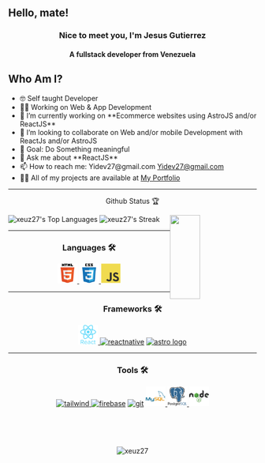 ## Hello, mate!
<h3 align="center">Nice to meet you, I'm Jesus Gutierrez</h3>
<h4 align="center">A fullstack developer from Venezuela</h4>

## Who Am I?
<ul align="left">
  <li>🤓 Self taught Developer</li>
  <li>👩‍💻 Working on Web & App Development</li>
  <li>
    🌱 I’m currently working on **Ecommerce websites using AstroJS and/or ReactJS**
  </li>
  <li>
    👯 I’m looking to collaborate on Web and/or mobile Development with ReactJs and/or AstroJS
  </li>
  <li>🎯 Goal: Do Something meaningful</li>
  <li>💬 Ask me about **ReactJS**</li>
  <li>📫 How to reach me: Yidev27@gmail.com <a href="mailto:yidev27@gmail.com" target="_blank" rel="noreferrer">Yidev27@gmail.com<a/></li>
  <li>👨‍💻 All of my projects are available at <a href="https://cv-me-zeta.vercel.app" target="_blank" rel="noreferrer">My Portfolio<a/></li>
  <!--
    <li>- 📝 Iregularly write articles on [blog link](blog link)</li> -->
</ul>


<hr />
<p align="center">Github Status 🏆</p>

![xeuz27's Top Languages](https://github-readme-stats.vercel.app/api/top-langs/?username=xeuz27&theme=react&show_icons=true&hide_border=true&layout=compact)
![xeuz27's Streak](https://github-readme-streak-stats.herokuapp.com/?user=xeuz27&theme=react&hide_border=false)
<img
  src="https://github-readme-stats.vercel.app/api?username=xeuz27&theme=react&show_icons=true&hide_border=true&count_private=true"
  width="35%"
  align="right"
  height="170px"
/>

<hr />
<h3 align="center">Languages 🛠️</h3>
<p align="center">
<a href="https://www.w3.org/html/" target="_blank" rel="noreferrer">
    <img
      src="https://raw.githubusercontent.com/devicons/devicon/master/icons/html5/html5-original-wordmark.svg"
      alt="html5"
      width="40"
      height="40"
  />
  </a>

  <a href="https://www.w3schools.com/css/" target="_blank" rel="noreferrer">
    <img
      src="https://raw.githubusercontent.com/devicons/devicon/master/icons/css3/css3-original-wordmark.svg"
      alt="css3"
      width="40"
      height="40"
    />
  </a>
  <a
    href="https://developer.mozilla.org/en-US/docs/Web/JavaScript"
    target="_blank"
    rel="noreferrer"
  >
    <img
      src="https://raw.githubusercontent.com/devicons/devicon/master/icons/javascript/javascript-original.svg"
      alt="javascript"
      width="40"
      height="40"
    />
  </a>
</p>
  
<hr />


<h3 align="center">Frameworks 🛠️</h3>
<p align="center">
  <a href="https://reactjs.org/" target="_blank" rel="noreferrer">
    <img
      src="https://raw.githubusercontent.com/devicons/devicon/master/icons/react/react-original-wordmark.svg"
      alt="react"
      width="40"
      height="40"
    />
  </a>
  <a href="https://reactnative.dev/" target="_blank" rel="noreferrer"
    ><img
      src="https://reactnative.dev/img/header_logo.svg"
      alt="reactnative"
      width="40"
      height="40"
  /></a>
  <a href="astro.build" target="_blank" rel="noreferrer">
    <img
    src="https://astro.build/assets/press/astro-icon-light-gradient.svg"
    alt="astro logo"
    width="40"
    height="40"
 />
</a>
  </p>
<!-- languages and tools icons -->
<hr />

<h3 align="center">Tools 🛠️</h3>
<p align="center">
<a href="https://tailwindcss.com/" target="_blank" rel="noreferrer">
    <img
      src="https://www.vectorlogo.zone/logos/tailwindcss/tailwindcss-icon.svg"
      alt="tailwind"
      width="40"
      height="40"
    />
  </a>
<a href="https://firebase.google.com/" target="_blank" rel="noreferrer">
    <img
      src="https://www.vectorlogo.zone/logos/firebase/firebase-icon.svg"
      alt="firebase"
      width="40"
      height="40"
  /></a>
  <a href="https://git-scm.com/" target="_blank" rel="noreferrer"
    ><img
      src="https://www.vectorlogo.zone/logos/git-scm/git-scm-icon.svg"
      alt="git"
      width="40"
      height="40"
  /></a>
  <a href="https://www.mysql.com/" target="_blank" rel="noreferrer">
    <img
      src="https://raw.githubusercontent.com/devicons/devicon/master/icons/mysql/mysql-original-wordmark.svg"
      alt="mysql"
      width="40"
      height="40"
    />
  </a>
  <a href="https://www.postgresql.org" target="_blank" rel="noreferrer">
    <img
      src="https://raw.githubusercontent.com/devicons/devicon/master/icons/postgresql/postgresql-original-wordmark.svg"
      alt="postgresql"
      width="40"
      height="40"
    />
  </a>
  <a href="https://nodejs.org" target="_blank" rel="noreferrer">
    <img
      src="https://raw.githubusercontent.com/devicons/devicon/master/icons/nodejs/nodejs-original-wordmark.svg"
      alt="nodejs"
      width="40"
      height="40"
    />
  </a>
</p>




<br />
<br />
<br />

<!-- <p align="center">Wanna Know me More?</p>
<p align="center">
  <a href="https://www.instagram.com/tidbits.js" target="_blank">
    <img
      src="https://img.shields.io/badge/-Instagram-%23eb13a5"
      alt="Instagram"
    />
  </a>
  <a
    href="https://www.linkedin.com/in/jesus-gutierrez-390545272/"
    target="_blank"
  >
    <img
      src="https://img.shields.io/badge/-LinkedIn-%233781da"
      alt="LinkedIn"
    />
  </a> -->
  <!-- <a href="https://Xeuz27.medium.com/" target="_blank">
        <img src="https://img.shields.io/badge/-Medium-%2337817f" alt="Medium" />
    </a> -->
</p>
<!-- 
<p align="center">
  <img
    src="https://visitor-badge.laobi.icu/badge?page_id=Xeuz27.Xeuz27"
    alt="Xeuz27 :: Visitor's Count"
  />
</p> -->

<p align="center">
  <img
    src="https://komarev.com/ghpvc/?username=xeuz27&label=Profile%20views&color=0e75b6&style=flat"
    alt="xeuz27"
  />
</p>
